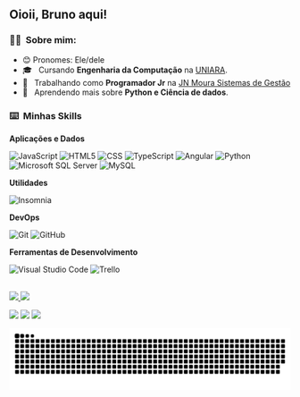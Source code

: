 ## Oioii, Bruno aqui!

<h3> 👨‍🦱 &nbsp;Sobre mim: </h3>

- 😊 Pronomes: Ele/dele
- 🎓 &nbsp; Cursando **Engenharia da Computação** na <a href="https://www.uniara.com.br/home/">UNIARA</a>.
- 💼 &nbsp; Trabalhando como **Programador Jr** na <a href="https://www.jnmoura.com.br/pt-br/">JN Moura Sistemas de Gestão</a>
- 🌱 &nbsp; Aprendendo mais sobre **Python e Ciência de dados**.

<h3> ⌨️ &nbsp;Minhas Skills </h3>

**Aplicações e Dados**

  ![JavaScript](https://img.shields.io/badge/-JavaScript-333333?style=for-the-badge&logo=javascript)
  ![HTML5](https://img.shields.io/badge/-HTML5-333333?style=for-the-badge&logo=HTML5)
  ![CSS](https://img.shields.io/badge/-CSS-333333?style=for-the-badge&logo=CSS3&logoColor=1572B6)
  ![TypeScript](https://img.shields.io/badge/-TypeScript-333333?style=for-the-badge&logo=typescript)
  ![Angular](https://img.shields.io/badge/-Angular-333333?style=for-the-badge&logo=Angular)
  ![Python](https://img.shields.io/badge/-Python-333333?style=for-the-badge&logo=python)
  ![Microsoft SQL Server](https://img.shields.io/badge/-Microsoft%20SQL%20Server-333333?style=for-the-badge&logo=microsoftsqlserver)
  ![MySQL](https://img.shields.io/badge/-MySQL-333333?style=for-the-badge&logo=mysql)

**Utilidades**

  ![Insomnia](https://img.shields.io/badge/-Insomnia-333333?style=for-the-badge&logo=insomnia)

**DevOps**

  ![Git](https://img.shields.io/badge/-Git-333333?style=for-the-badge&logo=git)
  ![GitHub](https://img.shields.io/badge/-GitHub-333333?style=for-the-badge&logo=github)

**Ferramentas de Desenvolvimento**

  ![Visual Studio Code](https://img.shields.io/badge/-Visual%20Studio%20Code-333333?style=for-the-badge&logo=visual-studio-code&logoColor=007ACC)
  ![Trello](https://img.shields.io/badge/-Trello-333333?style=for-the-badge&logo=trello&logoColor=007ACC)

<br/>

 <div>
  <a href="https://github.com/Brininhoxd">
  <img height="180em" src="https://github-readme-stats.vercel.app/api?username=Brininhoxd&show_icons=true&theme=dark&include_all_commits=true&count_private=true"/>
  <img height="180em" src="https://github-readme-stats.vercel.app/api/top-langs/?username=Brininhoxd&layout=compact&langs_count=16&theme=dark"/>
<div>
 
<div> 
 
  <a href ="mailto: brunoc.franchini@gmail.com"><img src="https://img.shields.io/badge/Gmail-D14836?style=for-the-badge&logo=gmail&logoColor=white" target="_blank"></a>
  <a href="https://www.linkedin.com/in/bruno-de-campos-franchini-2213871b6/" target="_blank"><img src="https://img.shields.io/badge/-LinkedIn-%230077B5?style=for-the-badge&logo=linkedin&logoColor=white" target="_blank"></a> 
 <a href="https://twitter.com/Blsht3"><img src="https://img.shields.io/badge/Twitter-1DA1F2?style=for-the-badge&logo=twitter&logoColor=white" target="_blank"></a>
 
  ![Snake animation](https://github.com/Brininhoxd/Brininhoxd/blob/output/github-contribution-grid-snake.svg)
 
</div>
